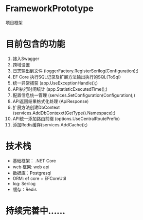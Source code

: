 # FrameworkPrototype
项目框架

# 目前包含的功能
1. 接入Swagger
2. 跨域设置
3. 日志输出到文件 (loggerFactory.RegisterSerilog(Configuration);)
4. EF Core 执行SQL记录及扩展方法输出执行的SQL(ToSql)
5. 统一异常捕获 (app.UseExceptionHandle();)
6. API执行时间统计 (app.StatisticExecutedTime();)
7. 配置信息统一管理 (services.SetConfiguration(Configuration);)
8. API返回结果格式化处理 (ApiResponse)
9. 扩展方法创建DbContext (services.AddDbContexxt(GetType().Namespace);)
10. API统一添加路由前缀 (options.UseCentralRoutePrefix)
11. 添加Redis缓存(services.AddCache();)


# 技术栈
* 基础框架： .NET Core
* web 框架: web api
* 数据库：Postgresql
* ORM: ef core + EFCoreUtil
* log: Serilog
* 缓存：Redis

# 持续完善中......
